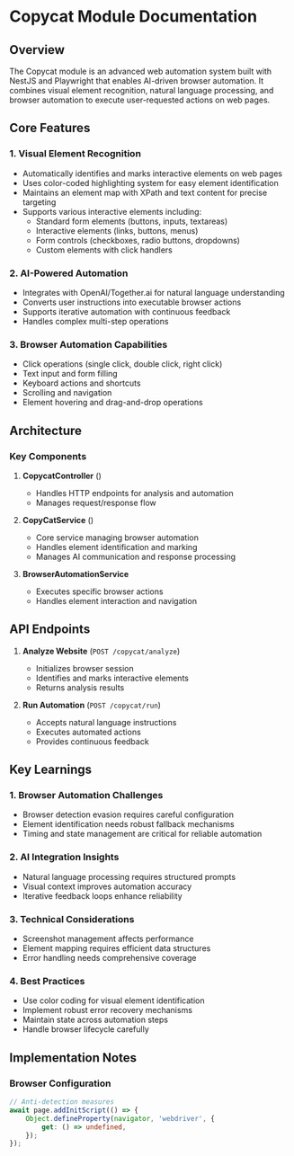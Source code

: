 # Copycat Module Documentation

## Overview
The Copycat module is an advanced web automation system built with NestJS and Playwright that enables AI-driven browser automation. It combines visual element recognition, natural language processing, and browser automation to execute user-requested actions on web pages.

## Core Features

### 1. Visual Element Recognition
- Automatically identifies and marks interactive elements on web pages
- Uses color-coded highlighting system for easy element identification
- Maintains an element map with XPath and text content for precise targeting
- Supports various interactive elements including:
  - Standard form elements (buttons, inputs, textareas)
  - Interactive elements (links, buttons, menus)
  - Form controls (checkboxes, radio buttons, dropdowns)
  - Custom elements with click handlers

### 2. AI-Powered Automation
- Integrates with OpenAI/Together.ai for natural language understanding
- Converts user instructions into executable browser actions
- Supports iterative automation with continuous feedback
- Handles complex multi-step operations

### 3. Browser Automation Capabilities
- Click operations (single click, double click, right click)
- Text input and form filling
- Keyboard actions and shortcuts
- Scrolling and navigation
- Element hovering and drag-and-drop operations

## Architecture

### Key Components

1. **CopycatController** (<mcfile name="copycat.controller.ts" path="/Users/shanurrahman/Documents/spc/nodecomp/src/copycat/copycat.controller.ts"></mcfile>)
   - Handles HTTP endpoints for analysis and automation
   - Manages request/response flow

2. **CopyCatService** (<mcfile name="copycat.service.ts" path="/Users/shanurrahman/Documents/spc/nodecomp/src/copycat/copycat.service.ts"></mcfile>)
   - Core service managing browser automation
   - Handles element identification and marking
   - Manages AI communication and response processing

3. **BrowserAutomationService**
   - Executes specific browser actions
   - Handles element interaction and navigation

## API Endpoints

1. **Analyze Website** (`POST /copycat/analyze`)
   - Initializes browser session
   - Identifies and marks interactive elements
   - Returns analysis results

2. **Run Automation** (`POST /copycat/run`)
   - Accepts natural language instructions
   - Executes automated actions
   - Provides continuous feedback

## Key Learnings

### 1. Browser Automation Challenges
- Browser detection evasion requires careful configuration
- Element identification needs robust fallback mechanisms
- Timing and state management are critical for reliable automation

### 2. AI Integration Insights
- Natural language processing requires structured prompts
- Visual context improves automation accuracy
- Iterative feedback loops enhance reliability

### 3. Technical Considerations
- Screenshot management affects performance
- Element mapping requires efficient data structures
- Error handling needs comprehensive coverage

### 4. Best Practices
- Use color coding for visual element identification
- Implement robust error recovery mechanisms
- Maintain state across automation steps
- Handle browser lifecycle carefully

## Implementation Notes

### Browser Configuration
```typescript
// Anti-detection measures
await page.addInitScript(() => {
    Object.defineProperty(navigator, 'webdriver', {
        get: () => undefined,
    });
});